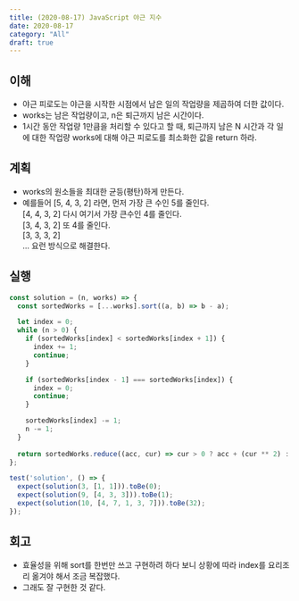 ```yaml
---
title: (2020-08-17) JavaScript 야근 지수
date: 2020-08-17
category: "All"
draft: true
---
```


## 이해

- 야근 피로도는 야근을 시작한 시점에서 남은 일의 작업량을 제곱하여 더한 값이다.
- works는 남은 작업량이고, n은 퇴근까지 남은 시간이다.
- 1시간 동안 작업량 1만큼을 처리할 수 있다고 할 때, 퇴근까지 남은 N 시간과 각 일에 대한 작업량 works에 대해 야근 피로도를 최소화한 값을 return 하라.

## 계획

- works의 원소들을 최대한 균등(평탄)하게 만든다.
- 예를들어 [5, 4, 3, 2] 라면, 먼저 가장 큰 수인 5를 줄인다.  
  [4, 4, 3, 2] 다시 여기서 가장 큰수인 4를 줄인다.  
  [3, 4, 3, 2] 또 4를 줄인다.  
  [3, 3, 3, 2]  
  ... 요런 방식으로 해결한다.

## 실행

```javascript
const solution = (n, works) => {
  const sortedWorks = [...works].sort((a, b) => b - a);

  let index = 0;
  while (n > 0) {
    if (sortedWorks[index] < sortedWorks[index + 1]) {
      index += 1;
      continue;
    }

    if (sortedWorks[index - 1] === sortedWorks[index]) {
      index = 0;
      continue;
    }

    sortedWorks[index] -= 1;
    n -= 1;
  }
  
  return sortedWorks.reduce((acc, cur) => cur > 0 ? acc + (cur ** 2) : acc, 0);
};

test('solution', () => {
  expect(solution(3, [1, 1])).toBe(0);
  expect(solution(9, [4, 3, 3])).toBe(1);
  expect(solution(10, [4, 7, 1, 3, 7])).toBe(32);
});
```

## 회고

- 효율성을 위해 sort를 한번만 쓰고 구현하려 하다 보니 상황에 따라 index를 요리조리 옮겨야 해서 조금 복잡했다.
- 그래도 잘 구현한 것 같다.
